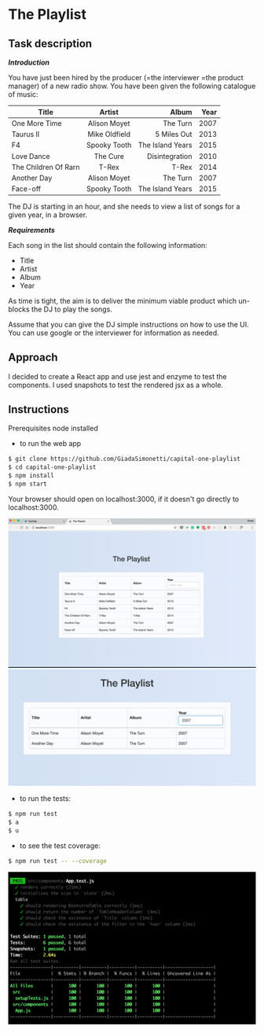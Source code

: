 # The Playlist

## Task description

**_Introduction_**

You have just been hired by the producer (=the interviewer =the product manager) of a new radio show.
You have been given the following catalogue of music:


| Title      | Artist         | Album  | Year |
| ------------- |:-------------:| -----:| ------:|
| One More Time | Alison Moyet | The Turn | 2007 |
| Taurus II | Mike Oldfield | 5 Miles Out | 2013 |
| F4 | Spooky Tooth | The Island Years | 2015 |
| Love Dance | The Cure | Disintegration | 2010 |
| The Children Of Rarn | T-Rex | T-Rex | 2014 |
| Another Day | Alison Moyet | The Turn | 2007 |
| Face-off | Spooky Tooth | The Island Years | 2015 |


The DJ is starting in an hour, and she needs to view a list of songs for a given year, in a browser.

**_Requirements_**

Each song in the list should contain the following information:
- Title
- Artist
- Album
- Year

As time is tight, the aim is to deliver the minimum viable product which un-blocks the DJ to play the songs.

Assume that you can give the DJ simple instructions on how to use the UI. You can use google or the interviewer for information as needed.

## Approach

I decided to create a React app and use jest and enzyme to test the components. I used snapshots to test the rendered jsx as a whole.


## Instructions

Prerequisites
node installed

- to run the web app

```sh
$ git clone https://github.com/GiadaSimonetti/capital-one-playlist
$ cd capital-one-playlist
$ npm install
$ npm start
```
Your browser should open on localhost:3000, if it doesn't go directly to localhost:3000.

![web app](./images/web-app.png?raw=true)
![web app](./images/web-app2.png?raw=true)

- to run the tests:

```sh
$ npm run test
$ a
$ u
```

- to see the test coverage:

```sh
$ npm run test -- --coverage
```

![test-coverage](./images/test-coverage.png?raw=true)
